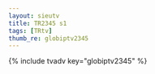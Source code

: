 ```yaml
--- 
layout: sieutv
title: TR2345 s1
tags: [TRtv]
thumb_re: globiptv2345
---
```

{% include tvadv key="globiptv2345" %} 
